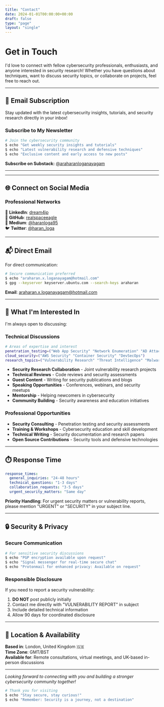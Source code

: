 ```yaml
---
title: "Contact"
date: 2024-01-01T00:00:00+00:00
draft: false
type: "page"
layout: "single"
---
```


# Get in Touch

I'd love to connect with fellow cybersecurity professionals, enthusiasts, and anyone interested in security research! Whether you have questions about techniques, want to discuss security topics, or collaborate on projects, feel free to reach out.

---

## 📧 Email Subscription

Stay updated with the latest cybersecurity insights, tutorials, and security research directly in your inbox!

### Subscribe to My Newsletter
```bash
# Join the cybersecurity community
$ echo "Get weekly security insights and tutorials"
$ echo "Latest vulnerability research and defensive techniques"
$ echo "Exclusive content and early access to new posts"
```

**Subscribe on Substack:** [@araharanloganayagam](https://substack.com/@araharanloganayagam)

---

---

## 🌐 Connect on Social Media

### Professional Networks
💼 **LinkedIn**: [dream4ip](https://www.linkedin.com/in/dream4ip/)  
🐙 **GitHub**: [realspaceeagle](https://github.com/realspaceeagle)  
📝 **Medium**: [@haranloga95](https://medium.com/@haranloga95)  
🐦 **Twitter**: [@haran_loga](https://twitter.com/haran_loga)

---

## 📬 Direct Email

For direct communication:

```bash
# Secure communication preferred
$ echo "araharan.x.loganayagam@hotmail.com"
$ gpg --keyserver keyserver.ubuntu.com --search-keys araharan
```

**Email**: [araharan.x.loganayagam@hotmail.com](mailto:araharan.x.loganayagam@hotmail.com)

---

## 🤝 What I'm Interested In

I'm always open to discussing:

### Technical Discussions
```bash
# Areas of expertise and interest
penetration_testing=("Web App Security" "Network Enumeration" "AD Attacks")
cloud_security=("AWS Security" "Container Security" "DevSecOps")
research_topics=("Vulnerability Research" "Threat Intelligence" "Malware Analysis")
```

- **Security Research Collaboration** - Joint vulnerability research projects
- **Technical Reviews** - Code reviews and security assessments  
- **Guest Content** - Writing for security publications and blogs
- **Speaking Opportunities** - Conferences, webinars, and security meetups
- **Mentorship** - Helping newcomers in cybersecurity
- **Community Building** - Security awareness and education initiatives

### Professional Opportunities
- **Security Consulting** - Penetration testing and security assessments
- **Training & Workshops** - Cybersecurity education and skill development
- **Technical Writing** - Security documentation and research papers
- **Open Source Contributions** - Security tools and defensive technologies

---

## ⏱️ Response Time

```yaml
response_times:
  general_inquiries: "24-48 hours"
  technical_questions: "1-3 days"
  collaboration_requests: "3-5 days"
  urgent_security_matters: "Same day"
```

**Priority Handling**: For urgent security matters or vulnerability reports, please mention "URGENT" or "SECURITY" in your subject line.

---

## 🔒 Security & Privacy

### Secure Communication
```bash
# For sensitive security discussions
$ echo "PGP encryption available upon request"
$ echo "Signal messenger for real-time secure chat"
$ echo "Protonmail for enhanced privacy: Available on request"
```

### Responsible Disclosure
If you need to report a security vulnerability:
1. **DO NOT** post publicly initially
2. Contact me directly with "VULNERABILITY REPORT" in subject
3. Include detailed technical information
4. Allow 90 days for coordinated disclosure

---

## 📍 Location & Availability

**Based in**: London, United Kingdom 🇬🇧  
**Time Zone**: GMT/BST  
**Available for**: Remote consultations, virtual meetings, and UK-based in-person discussions

---

*Looking forward to connecting with you and building a stronger cybersecurity community together!*

```bash
# Thank you for visiting
$ echo "Stay secure, stay curious!"
$ echo "Remember: Security is a journey, not a destination"
```